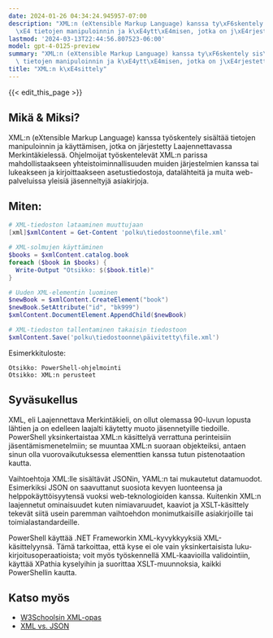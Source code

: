 ```yaml
---
date: 2024-01-26 04:34:24.945957-07:00
description: "XML:n (eXtensible Markup Language) kanssa ty\xF6skentely sis\xE4lt\xE4\
  \xE4 tietojen manipuloinnin ja k\xE4ytt\xE4misen, jotka on j\xE4rjestetty Laajennettavassa\u2026"
lastmod: '2024-03-13T22:44:56.807523-06:00'
model: gpt-4-0125-preview
summary: "XML:n (eXtensible Markup Language) kanssa ty\xF6skentely sis\xE4lt\xE4\xE4\
  \ tietojen manipuloinnin ja k\xE4ytt\xE4misen, jotka on j\xE4rjestetty Laajennettavassa\u2026"
title: "XML:n k\xE4sittely"
---
```


{{< edit_this_page >}}

## Mikä & Miksi?
XML:n (eXtensible Markup Language) kanssa työskentely sisältää tietojen manipuloinnin ja käyttämisen, jotka on järjestetty Laajennettavassa Merkintäkielessä. Ohjelmoijat työskentelevät XML:n parissa mahdollistaakseen yhteistoiminnallisuuden muiden järjestelmien kanssa tai lukeakseen ja kirjoittaakseen asetustiedostoja, datalähteitä ja muita web-palveluissa yleisiä jäsenneltyjä asiakirjoja.

## Miten:
```PowerShell
# XML-tiedoston lataaminen muuttujaan
[xml]$xmlContent = Get-Content 'polku\tiedostoonne\file.xml'

# XML-solmujen käyttäminen
$books = $xmlContent.catalog.book
foreach ($book in $books) {
  Write-Output "Otsikko: $($book.title)"
}

# Uuden XML-elementin luominen
$newBook = $xmlContent.CreateElement("book")
$newBook.SetAttribute("id", "bk999")
$xmlContent.DocumentElement.AppendChild($newBook)

# XML-tiedoston tallentaminen takaisin tiedostoon
$xmlContent.Save('polku\tiedostoonne\päivitetty\file.xml')
```
Esimerkkituloste:
```
Otsikko: PowerShell-ohjelmointi
Otsikko: XML:n perusteet
```

## Syväsukellus
XML, eli Laajennettava Merkintäkieli, on ollut olemassa 90-luvun lopusta lähtien ja on edelleen laajalti käytetty muoto jäsennetyille tiedoille. PowerShell yksinkertaistaa XML:n käsittelyä verrattuna perinteisiin jäsentämismenetelmiin; se muuntaa XML:n suoraan objekteiksi, antaen sinun olla vuorovaikutuksessa elementtien kanssa tutun pistenotaation kautta.

Vaihtoehtoja XML:lle sisältävät JSONin, YAML:n tai mukautetut datamuodot. Esimerkiksi JSON on saavuttanut suosiota kevyen luonteensa ja helppokäyttöisyytensä vuoksi web-teknologioiden kanssa. Kuitenkin XML:n laajennetut ominaisuudet kuten nimiavaruudet, kaaviot ja XSLT-käsittely tekevät siitä usein paremman vaihtoehdon monimutkaisille asiakirjoille tai toimialastandardeille.

PowerShell käyttää .NET Frameworkin XML-kyvykkyyksiä XML-käsittelyynsä. Tämä tarkoittaa, että kyse ei ole vain yksinkertaisista luku-kirjoitusoperaatioista; voit myös työskennellä XML-kaavioilla validointiin, käyttää XPathia kyselyihin ja suorittaa XSLT-muunnoksia, kaikki PowerShellin kautta.

## Katso myös
- [W3Schoolsin XML-opas](https://www.w3schools.com/xml/)
- [XML vs. JSON](https://www.json.org/json-en.html)
